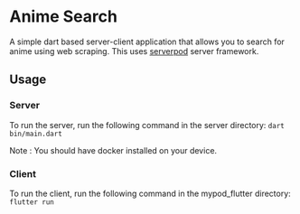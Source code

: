 # Anime Search

A simple dart based server-client application that allows you to search for anime using web scraping.
This uses <a href="https://serverpod.dev/">serverpod</a> server framework.

## Usage

### Server

To run the server, run the following command in the server directory:
`dart bin/main.dart`

Note : You should have docker installed on your device.

### Client

To run the client, run the following command in the mypod_flutter directory:
`flutter run`
